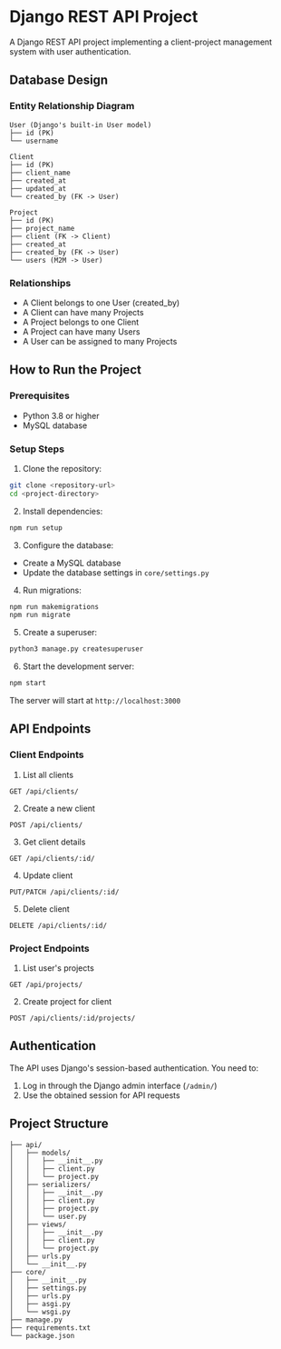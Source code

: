 # Django REST API Project

A Django REST API project implementing a client-project management system with user authentication.

## Database Design

### Entity Relationship Diagram

```
User (Django's built-in User model)
├── id (PK)
└── username

Client
├── id (PK)
├── client_name
├── created_at
├── updated_at
└── created_by (FK -> User)

Project
├── id (PK)
├── project_name
├── client (FK -> Client)
├── created_at
├── created_by (FK -> User)
└── users (M2M -> User)
```

### Relationships
- A Client belongs to one User (created_by)
- A Client can have many Projects
- A Project belongs to one Client
- A Project can have many Users
- A User can be assigned to many Projects

## How to Run the Project

### Prerequisites
- Python 3.8 or higher
- MySQL database

### Setup Steps

1. Clone the repository:
```bash
git clone <repository-url>
cd <project-directory>
```

2. Install dependencies:
```bash
npm run setup
```

3. Configure the database:
- Create a MySQL database
- Update the database settings in `core/settings.py`

4. Run migrations:
```bash
npm run makemigrations
npm run migrate
```

5. Create a superuser:
```bash
python3 manage.py createsuperuser
```

6. Start the development server:
```bash
npm start
```

The server will start at `http://localhost:3000`

## API Endpoints

### Client Endpoints

1. List all clients
```
GET /api/clients/
```

2. Create a new client
```
POST /api/clients/
```

3. Get client details
```
GET /api/clients/:id/
```

4. Update client
```
PUT/PATCH /api/clients/:id/
```

5. Delete client
```
DELETE /api/clients/:id/
```

### Project Endpoints

1. List user's projects
```
GET /api/projects/
```

2. Create project for client
```
POST /api/clients/:id/projects/
```

## Authentication

The API uses Django's session-based authentication. You need to:
1. Log in through the Django admin interface (`/admin/`)
2. Use the obtained session for API requests

## Project Structure

```
├── api/
│   ├── models/
│   │   ├── __init__.py
│   │   ├── client.py
│   │   └── project.py
│   ├── serializers/
│   │   ├── __init__.py
│   │   ├── client.py
│   │   ├── project.py
│   │   └── user.py
│   ├── views/
│   │   ├── __init__.py
│   │   ├── client.py
│   │   └── project.py
│   ├── urls.py
│   └── __init__.py
├── core/
│   ├── __init__.py
│   ├── settings.py
│   ├── urls.py
│   ├── asgi.py
│   └── wsgi.py
├── manage.py
├── requirements.txt
└── package.json
```
